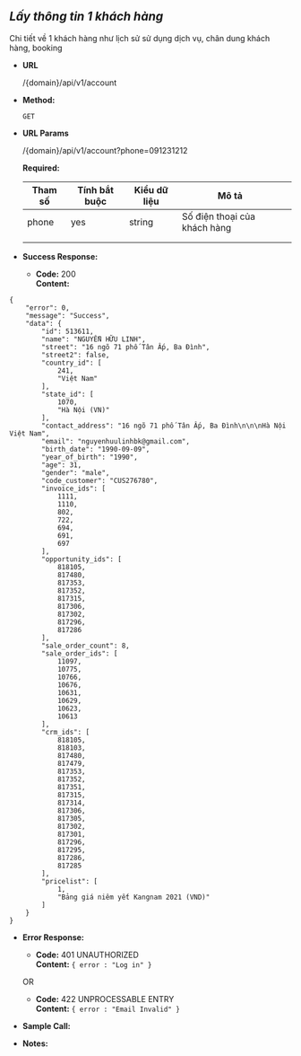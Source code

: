 ***Lấy thông tin 1 khách hàng***
----
  Chi tiết về 1 khách hàng như lịch sử sử dụng dịch vụ, chân dung khách hàng, booking

* **URL**

   /{domain}/api/v1/account

* **Method:**
  
  `GET` 
  
*  **URL Params**

   /{domain}/api/v1/account?phone=091231212

   **Required:**
 
    | Tham số  | Tính bắt buộc  | Kiểu dữ liệu  | Mô tả  |   |
    |---|---|---|---|---|
    | phone | yes  | string  | Số điện thoại của khách hàng  |   |
    |   |   |   |   |   |
    |   |   |   |   |   |

* **Success Response:**
  
  * **Code:** 200 <br />
    **Content:** 
```
{
    "error": 0,
    "message": "Success",
    "data": {
        "id": 513611,
        "name": "NGUYỄN HỮU LINH",
        "street": "16 ngõ 71 phố Tân Ấp, Ba Đình",
        "street2": false,
        "country_id": [
            241,
            "Việt Nam"
        ],
        "state_id": [
            1070,
            "Hà Nội (VN)"
        ],
        "contact_address": "16 ngõ 71 phố Tân Ấp, Ba Đình\n\n\nHà Nội Việt Nam",
        "email": "nguyenhuulinhbk@gmail.com",
        "birth_date": "1990-09-09",
        "year_of_birth": "1990",
        "age": 31,
        "gender": "male",
        "code_customer": "CUS276780",
        "invoice_ids": [
            1111,
            1110,
            802,
            722,
            694,
            691,
            697
        ],
        "opportunity_ids": [
            818105,
            817480,
            817353,
            817352,
            817315,
            817306,
            817302,
            817296,
            817286
        ],
        "sale_order_count": 8,
        "sale_order_ids": [
            11097,
            10775,
            10766,
            10676,
            10631,
            10629,
            10623,
            10613
        ],
        "crm_ids": [
            818105,
            818103,
            817480,
            817479,
            817353,
            817352,
            817351,
            817315,
            817314,
            817306,
            817305,
            817302,
            817301,
            817296,
            817295,
            817286,
            817285
        ],
        "pricelist": [
            1,
            "Bảng giá niêm yết Kangnam 2021 (VND)"
        ]
    }
}

```
 
* **Error Response:**

  * **Code:** 401 UNAUTHORIZED <br />
    **Content:** `{ error : "Log in" }`

  OR

  * **Code:** 422 UNPROCESSABLE ENTRY <br />
    **Content:** `{ error : "Email Invalid" }`

* **Sample Call:**



* **Notes:**


